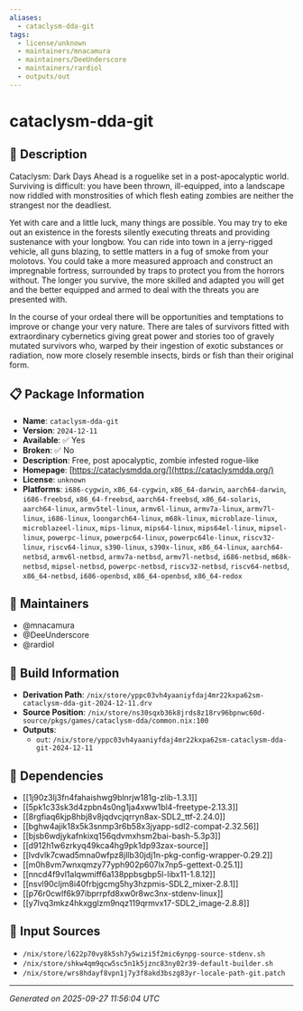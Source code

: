 ```yaml
---
aliases:
  - cataclysm-dda-git
tags:
  - license/unknown
  - maintainers/mnacamura
  - maintainers/DeeUnderscore
  - maintainers/rardiol
  - outputs/out
---
```


# cataclysm-dda-git

## 📝 Description

Cataclysm: Dark Days Ahead is a roguelike set in a post-apocalyptic world.
Surviving is difficult: you have been thrown, ill-equipped, into a
landscape now riddled with monstrosities of which flesh eating zombies are
neither the strangest nor the deadliest.

Yet with care and a little luck, many things are possible. You may try to
eke out an existence in the forests silently executing threats and
providing sustenance with your longbow. You can ride into town in a
jerry-rigged vehicle, all guns blazing, to settle matters in a fug of
smoke from your molotovs. You could take a more measured approach and
construct an impregnable fortress, surrounded by traps to protect you from
the horrors without. The longer you survive, the more skilled and adapted
you will get and the better equipped and armed to deal with the threats
you are presented with.

In the course of your ordeal there will be opportunities and temptations
to improve or change your very nature. There are tales of survivors fitted
with extraordinary cybernetics giving great power and stories too of
gravely mutated survivors who, warped by their ingestion of exotic
substances or radiation, now more closely resemble insects, birds or fish
than their original form.


## 📋 Package Information

- **Name**: `cataclysm-dda-git`
- **Version**: `2024-12-11`
- **Available**: ✅ Yes
- **Broken**: ✅ No
- **Description**: Free, post apocalyptic, zombie infested rogue-like
- **Homepage**: [https://cataclysmdda.org/](https://cataclysmdda.org/)
- **License**: `unknown`
- **Platforms**: `i686-cygwin`, `x86_64-cygwin`, `x86_64-darwin`, `aarch64-darwin`, `i686-freebsd`, `x86_64-freebsd`, `aarch64-freebsd`, `x86_64-solaris`, `aarch64-linux`, `armv5tel-linux`, `armv6l-linux`, `armv7a-linux`, `armv7l-linux`, `i686-linux`, `loongarch64-linux`, `m68k-linux`, `microblaze-linux`, `microblazeel-linux`, `mips-linux`, `mips64-linux`, `mips64el-linux`, `mipsel-linux`, `powerpc-linux`, `powerpc64-linux`, `powerpc64le-linux`, `riscv32-linux`, `riscv64-linux`, `s390-linux`, `s390x-linux`, `x86_64-linux`, `aarch64-netbsd`, `armv6l-netbsd`, `armv7a-netbsd`, `armv7l-netbsd`, `i686-netbsd`, `m68k-netbsd`, `mipsel-netbsd`, `powerpc-netbsd`, `riscv32-netbsd`, `riscv64-netbsd`, `x86_64-netbsd`, `i686-openbsd`, `x86_64-openbsd`, `x86_64-redox`
## 👥 Maintainers

- @mnacamura
- @DeeUnderscore
- @rardiol


## 🔧 Build Information

- **Derivation Path**: `/nix/store/yppc03vh4yaaniyfdaj4mr22kxpa62sm-cataclysm-dda-git-2024-12-11.drv`
- **Source Position**: `/nix/store/ns30sqxb36k8jrds8z18rv96bpnwc60d-source/pkgs/games/cataclysm-dda/common.nix:100`
- **Outputs**:
  - `out`:  `/nix/store/yppc03vh4yaaniyfdaj4mr22kxpa62sm-cataclysm-dda-git-2024-12-11`

## 🔗 Dependencies

- [[1j90z3lj3fn4fahaishwg9blnrjw181g-zlib-1.3.1]]
- [[5pk1c33sk3d4zpbn4s0ng1ja4xww1bl4-freetype-2.13.3]]
- [[8rgfiaq6kjp8hbj8v8jqdvcjqrryn8ax-SDL2_ttf-2.24.0]]
- [[bghw4ajik18x5k3snmp3r6b58x3jyapp-sdl2-compat-2.32.56]]
- [[bjsb6wdjykafnkixq156qdvmxhsm2bai-bash-5.3p3]]
- [[d912h1w6zrkyq49kca4hg9pk1dp93zax-source]]
- [[lvdvlk7cwad5mna0wfpz8jllb30jdj1n-pkg-config-wrapper-0.29.2]]
- [[m0h8vm7wnxqmzy77yph902p607lx7np5-gettext-0.25.1]]
- [[nncd4f9vl1alqwmiff6a138ppbsgbp5l-libx11-1.8.12]]
- [[nsvl90cljm8i40frbjgcmg5hy3hzpmis-SDL2_mixer-2.8.1]]
- [[p76r0cwlf6k97ibprrpfd8xw0r8wc3nx-stdenv-linux]]
- [[y7lvq3mkz4hkxgglzm9nqz119qrmvx17-SDL2_image-2.8.8]]

## 📁 Input Sources

- `/nix/store/l622p70vy8k5sh7y5wizi5f2mic6ynpg-source-stdenv.sh`
- `/nix/store/shkw4qm9qcw5sc5n1k5jznc83ny02r39-default-builder.sh`
- `/nix/store/wrs8hdayf8vpn1j7y3f8akd3bszg83yr-locale-path-git.patch`

---
*Generated on 2025-09-27 11:56:04 UTC*
